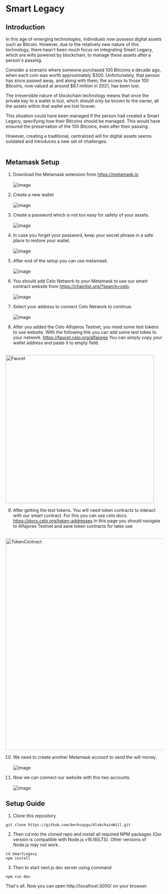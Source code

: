 # Smart Legacy
## Introduction
In this age of emerging technologies, individuals now possess digital assets such as Bitcoin. However, due to the relatively new nature of this technology, there hasn't been much focus on integrating Smart Legacy, which are wills powered by blockchain, to manage these assets after a person's passing.

Consider a scenario where someone purchased 100 Bitcoins a decade ago, when each coin was worth approximately $300. Unfortunately, that person has since passed away, and along with them, the access to those 100 Bitcoins, now valued at around $6.1 million in 2021, has been lost.

The irreversible nature of blockchain technology means that once the private key to a wallet is lost, which should only be known to the owner, all the assets within that wallet are lost forever.

This situation could have been managed if the person had created a Smart Legacy, specifying how their Bitcoins should be managed. This would have ensured the preservation of the 100 Bitcoins, even after their passing.

However, creating a traditional, centralized will for digital assets seems outdated and introduces a new set of challenges.
</br></br>
## Metamask Setup
1. Download the Metamask extension from https://metamask.io
</br></br>
![image](https://github.com/berksaygu/SmartLegacy/assets/89379205/89ec2fdc-85b7-4669-bfb8-a5f9c077b53d)

2. Create a new wallet
</br></br>
![image](https://github.com/berksaygu/SmartLegacy/assets/89379205/1dbc64b8-1d71-4dab-8cb8-0726c7f79761)

3. Create a password which is not too easy for safety of your assets.
</br></br>
![image](https://github.com/berksaygu/SmartLegacy/assets/89379205/ae292e2d-4a9d-4d9c-bab9-9db92689c18f)

4. In case you forget your password, keep your secret phrase in a safe place to restore your wallet.
</br></br>
![image](https://github.com/berksaygu/SmartLegacy/assets/89379205/417ca53b-debb-4d4d-ab5d-0d1981e94bae)

5. After end of the setup you can use metamask.
</br></br>
![image](https://github.com/berksaygu/SmartLegacy/assets/89379205/6d51d547-1efb-4db5-bc2b-2e5c72778570)

6. You should add Celo Network to your Metamask to use our smart contract website from https://chainlist.org/?search=celo. 
</br></br>
![image](https://github.com/berksaygu/SmartLegacy/assets/89379205/4b6cbf89-1c4a-4966-ba49-8b902a82e0e9)

7. Select your address to connect Celo Network to continue.
</br></br>
![image](https://github.com/berksaygu/SmartLegacy/assets/89379205/822ce97d-e89a-492c-9722-5b9a562d2906)

8. After you added the Celo Alfojeros Testnet, you need some test tokens to use website. With the following link you can add some test tokes to your network. https://faucet.celo.org/alfajores You can simply copy your wallet address and paste it to empty field. 
</br></br>
<img width="475" alt="Faucet" src="https://github.com/berksaygu/SmartLegacy/assets/77530240/0a8afce8-7e06-4dd2-9265-5349d3580da6">

9. After getting the test tokens. You will need token contracts to interact with our smart contract. For this you can use celo docs. https://docs.celo.org/token-addresses In this page you should navigate to Alfajores Testnet and save token contracts for lates use
</br></br>
<img width="679" alt="TokenContract" src="https://github.com/berksaygu/SmartLegacy/assets/77530240/ff65dae0-d9c1-487e-9f3a-94b0d6abc955">

10. We need to create another Metamask account to send the will money.
</br></br>
![image](https://github.com/berksaygu/SmartLegacy/assets/89379205/cd28b3df-a1fd-481e-bc9a-ae5b6be296b5)

11. Now we can connect our website with this two accounts.
</br></br>
![image](https://github.com/berksaygu/SmartLegacy/assets/89379205/cc254b3e-1ecf-4992-85ae-ea7a6ef2f4ad)


## Setup Guide
1. Clone this repository
```console
git clone https://github.com/berksaygu/blokchainWill.git
```
2. Then cd into the cloned repo and install all required NPM packages (Our version is compatible with Node.js v16.16(LTS). Other versions of Node.js may not work.
```console
cd SmartLegacy
npm install
```
3. Then to start next.js dev server using command

```console
npm run dev
```
That's all. Now you can open http://localhost:3000/ on your browser.
